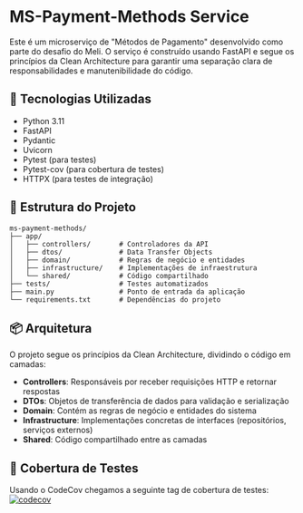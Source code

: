 # MS-Payment-Methods Service

Este é um microserviço de "Métodos de Pagamento" desenvolvido como parte do desafio do Meli. O serviço é construído usando FastAPI e segue os princípios da Clean Architecture para garantir uma separação clara de responsabilidades e manutenibilidade do código.

## 🚀 Tecnologias Utilizadas

- Python 3.11
- FastAPI
- Pydantic
- Uvicorn
- Pytest (para testes)
- Pytest-cov (para cobertura de testes)
- HTTPX (para testes de integração)

## 📁 Estrutura do Projeto

```
ms-payment-methods/
├── app/
│   ├── controllers/       # Controladores da API
│   ├── dtos/              # Data Transfer Objects
│   ├── domain/            # Regras de negócio e entidades
│   ├── infrastructure/    # Implementações de infraestrutura
│   └── shared/            # Código compartilhado
├── tests/                 # Testes automatizados
├── main.py                # Ponto de entrada da aplicação
└── requirements.txt       # Dependências do projeto
```

## 📦 Arquitetura

O projeto segue os princípios da Clean Architecture, dividindo o código em camadas:

- **Controllers**: Responsáveis por receber requisições HTTP e retornar respostas
- **DTOs**: Objetos de transferência de dados para validação e serialização
- **Domain**: Contém as regras de negócio e entidades do sistema
- **Infrastructure**: Implementações concretas de interfaces (repositórios, serviços externos)
- **Shared**: Código compartilhado entre as camadas

## 🧪 Cobertura de Testes

Usando o CodeCov chegamos a seguinte tag de cobertura de testes:
[![codecov]("https://codecov.io/gh/MercadoLibre-case/ms-payment-methods/branch/main/graph/badge.svg)](https://codecov.io/gh/MercadoLibre-case/ms-payment-methods)
